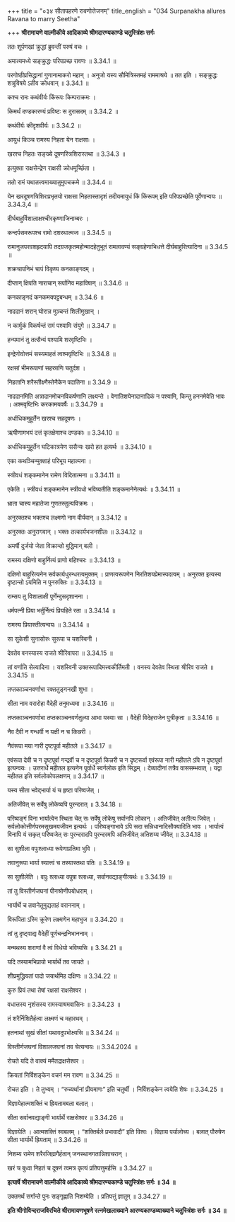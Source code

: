 +++
title = "०३४ सीतापहरणे रावणोत्तेजनम्"
title_english = "034 Surpanakha allures Ravana to marry Seetha"

+++
**श्रीरामायणे वाल्मीकीये आदिकाव्ये श्रीमदारण्यकाण्डे चतुस्त्रिंशः सर्गः**

ततः शूर्पणखां क्रुद्धां ब्रुवन्तीं परुषं वचः ।

अमात्यमध्ये सङ्क्रुद्धः परिपप्रच्छ रावणः ॥ 3.34.1 ॥

परगोष्ठीप्रसिद्धानां गुणानामाकरो महान् । अनुजो यस्य सौमित्रिस्तमहं राममाश्रये ॥ तत इति । सङ्क्रुद्धः शत्रुविषये ऽतीव क्रोधवान् ॥ 3.34.1 ॥

कश्च रामः कथंवीर्यः किंरूपः किम्पराक्रमः ।

किमर्थं दण्डकारण्यं प्रविष्टः स दुरासदम् ॥ 3.34.2 ॥

कथंवीर्यः कीदृशवीर्यः ॥ 3.34.2 ॥

आयुधं किञ्च रामस्य निहता येन राक्षसाः ।

खरश्च निहतः सङ्ख्ये दूषणस्त्रिशिरास्तथा ॥ 3.34.3 ॥

इत्युक्ता राक्षसेन्द्रेण राक्षसी क्रोधमूर्च्छिता ।

ततो रामं यथातत्त्वमाख्यातुमुपचक्रमे ॥ 3.34.4 ॥

येन खरदूषणत्रिशिरःप्रभृतयो राक्षसा निहतास्तादृशं तदीयमायुधं किं किंरूपम् इति परिपप्रच्छेति पूर्वेणान्वयः ॥ 3.34.3,4 ॥

दीर्घबाहुर्विशालाक्षश्चीरकृष्णाजिनाम्बरः ।

कन्दर्पसमरूपश्च रामो दशरथात्मजः ॥ 3.34.5 ॥

रामानुजपरवशहृदयापि तदग्रजकृतमहोन्मादहेतुभूतं रामलावण्यं सङ्ग्रहेणाभिधत्ते दीर्घबाहुरित्यादिना ॥ 3.34.5 ॥

शक्रचापनिभं चापं विकृष्य कनकाङ्गदम् ।

दीप्तान् क्षिपति नाराचान् सर्पानिव महाविषान् ॥ 3.34.6 ॥

कनकाङ्गदं कनकमयपट्टबन्धम् ॥ 3.34.6 ॥

नाददानं शरान् घोरान्न मुञ्चन्तं शिलीमुखान् ।

न कार्मुकं विकर्षन्तं रामं पश्यामि संयुगे ॥ 3.34.7 ॥

हन्यमानं तु तत्सैन्यं पश्यामि शरवृष्टिभिः ।

इन्द्रेणोवोत्तमं सस्यमाहतं त्वश्मवृष्टिभिः ॥ 3.34.8 ॥

रक्षसां भीमरूपाणां सहस्राणि चतुर्दश ।

निहतानि शरैस्तीक्ष्णैस्तेनैकेन पदातिना ॥ 3.34.9 ॥

नाददानमिति अत्रादानमोचनविकर्षणानि लक्ष्यन्ते । वेगातिशयेनादानादिकं न पश्यामि, किन्तु हननमेवेति भावः । अश्मवृष्टिभिः करकामयवर्षैः ॥ 3.34.79 ॥

अर्धाधिकमुहूर्तेन खरश्च सहदूषणः ।

ऋषीणामभयं दत्तं कृतक्षेमाश्च दण्डकाः ॥ 3.34.10 ॥

अर्धाधिकमुहूर्तेन घटिकात्रयेण ससैन्यः खरो हत इत्यर्थः ॥ 3.34.10 ॥

एका कथञ्चिन्मुक्ताहं परिभूय महात्मना ।

स्त्रीवधं शङ्कमानेन रामेण विदितात्मना ॥ 3.34.11 ॥

एकेति । स्त्रीवधं शङ्कमानेन स्त्रीवधो भविष्यतीति शङ्कमानेनेत्यर्थः ॥ 3.34.11 ॥

भ्राता चास्य महातेजा गुणतस्तुल्यविक्रमः ।

अनुरक्तश्च भक्तश्च लक्ष्मणो नाम वीर्यवान् ॥ 3.34.12 ॥

अनुरक्तः अनुरागवान् । भक्तः तत्कार्यभजनशीलः ॥ 3.34.12 ॥

अमर्षी दुर्जयो जेता विक्रान्तो बुद्धिमान् बली ।

रामस्य दक्षिणो बाहुर्नित्यं प्राणो बहिश्चरः ॥ 3.34.13 ॥

दक्षिणो बाहुरित्यनेन सर्वकार्यधुरन्धरत्वमुक्तम् । प्राणत्वरूपणेन निरतिशयप्रेमास्पदत्वम् । अनुरक्त इत्यस्य दृष्टान्तो ऽयमिति न पुनरुक्तिः ॥ 3.34.13 ॥

राम्सय तु विशालाक्षी पूर्णेन्दुसदृशानना ।

धर्मपत्नी प्रिया भर्तुर्नित्यं प्रियहिते रता ॥ 3.34.14 ॥

रामस्य प्रियास्तीत्यन्वयः ॥ 3.34.14 ॥

सा सुकेशी सुनासोरुः सुरूपा च यशस्विनी ।

देवतेव वनस्यास्य राजते श्रीरिवापरा ॥ 3.34.15 ॥

तां वर्णाति सेत्यादिना । यशस्विनी उक्तरूपादिमत्त्वकीर्तिमती । वनस्य देवतेव स्थिता श्रीरिव राजते ॥ 3.34.15 ॥

तप्तकाञ्चनवर्णाभा रक्ततुङ्गनखी शुभा ।

सीता नाम वरारोहा वैदेही तनुमध्यमा ॥ 3.34.16 ॥

तप्तकाञ्चनवर्णाभा तप्तकाञ्चनवर्णतुल्या आभा यस्याः सा । वैदेही विदेहराजेन पुत्रीकृता ॥ 3.34.16 ॥

नैव दैवी न गन्धर्वी न यक्षी न च किन्नरी ।

नैवंरूपा मया नारी दृष्टपूर्वा महीतले ॥ 3.34.17 ॥

एवंरूपा देवी च न दृष्टपूर्वा गन्द्रर्वी च न दृष्टपूर्वा किन्नरी च न दृष्टरूर्वा एवंरूपा नारी महीतले ऽपि न दृष्टपूर्वा इत्यन्वयः । उत्तरार्धे महीतल इत्यनेन पूर्वार्धे स्वर्गलोक इति सिद्धम् । देव्यादीनां तत्रैव वाससम्भवात् । यद्वा महीतल इति सर्वलोकोपलक्षणम् ॥ 3.34.17 ॥

यस्य सीता भवेद्भार्या यं च हृष्टा परिष्वजेत् ।

अतिजीवेत् स सर्वेषु लोकेष्वपि पुरन्दरात् ॥ 3.34.18 ॥

परिष्वङ्गं विना भार्यात्वेन स्थिता चेत् सः सर्वेषु लोकेषु सर्वानपि लोकान् । अतिजीवेत् अतीत्य जिवेत् । सर्वलोकोत्तीर्णपरमसुखमयजीवन इत्यर्थः । परिष्वङ्गाभावे ऽपि सदा सन्निधानादिसौक्यादिति भावः । भार्यात्वं विनापि यं सकृत् परिष्वजेत् सः पुरन्दरादपि पुरन्दरमपि अतिजीवेत् अतिशय्य जीवेत् ॥ 3.34.18 ॥

सा सुशीला वपुःश्लाध्या रूपेणाप्रतिमा भुवि ।

तवानुरूपा भार्या स्यात्त्वं च तस्यास्तथा पतिः ॥ 3.34.19 ॥

सा सुशीलेति । वपुः श्लाध्या वपुषा श्लाध्या, सर्वानवद्याङ्गीत्यर्थः ॥ 3.34.19 ॥

तां तु विस्तीर्णजघनां पीनश्रोणीपयोधराम् ।

भार्यार्थे च तवानेतुमुद्यताहं वराननाम् ।

विरूपिता ऽस्मि क्रूरेण लक्ष्मणेन महाभुज ॥ 3.34.20 ॥

तां तु दृष्ट्वाद्य वैदेहीं पूर्णचन्द्रनिभाननाम् ।

मन्मथस्य शराणां वै त्वं विधेयो भविष्यसि ॥ 3.34.21 ॥

यदि तस्यामभिप्रायो भार्यार्थे तव जायते ।

शीघ्रमुद्ध्रियतां पादो जयार्थमिह दक्षिणः ॥ 3.34.22 ॥

कुरु प्रियं तथा तेषां रक्षसां राक्षसेश्वर ।

वधात्तस्य नृशंसस्य रामस्याश्रमवासिनः ॥ 3.34.23 ॥

तं शरैर्निशितैर्हत्वा लक्ष्मणं च महारथम् ।

हतनाथां सुखं सीतां यथावदुपभोक्ष्यसि ॥ 3.34.24 ॥

विस्तीर्णजघनां विशालजघनां तव चेत्यन्वयः ॥ 3.34.2024 ॥

रोचते यदि ते वाक्यं ममैतद्राक्षसेश्वर ।

क्रियतां निर्विशङ्केन वचनं मम रावण ॥ 3.34.25 ॥

रोचत इति । ते तुभ्यम् । “रुच्यर्थानां प्रीयमाणः” इति चतुर्थी । निर्विशङ्केन त्वयेति शेषः ॥ 3.34.25 ॥

विज्ञायेहात्मशक्तिं च ह्रियतामबला बलात् ।

सीता सर्वानवद्याङ्गी भार्यार्थे राक्षसेश्वर ॥ 3.34.26 ॥

विज्ञायेति । आत्मशक्तिं स्वबलम् । “शक्तिर्बले प्रभावादौ” इति विश्वः । विज्ञाय पर्यालोच्य । बलात् पौरुषेण सीता भार्यार्थे ह्रियताम् ॥ 3.34.26 ॥

निशम्य रामेण शरैरजिह्मगैर्हतान् जनस्थानगतान्निशाचरान् ।

खरं च बुध्वा निहतं च दूषणं त्वमत्र कृत्यं प्रतिपत्तुमर्हसि ॥ 3.34.27 ॥

**इत्यार्षे श्रीरामायणे वाल्मीकीये आदिकाव्ये श्रीमदारण्यकाण्डे चतुस्त्रिंशः सर्गः ॥ 34 ॥**

उक्तमर्थं सर्गान्ते पुनः सङ्गृह्णाति निशम्येति । प्रतिपत्तुं ज्ञातुम् ॥ 3.34.27 ॥

**इति श्रीगोविन्दराजविरचिते श्रीरामायणभूषणे रत्नमेखलाख्याने आरण्यकाण्डव्याख्याने चतुस्त्रिंशः सर्गः ॥ 34 ॥**
